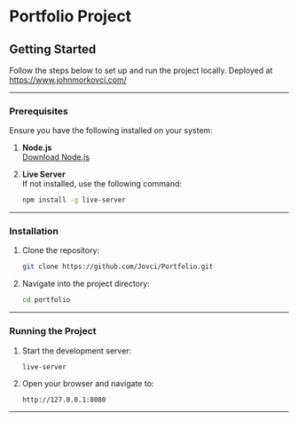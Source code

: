 # **Portfolio Project**
## **Getting Started**

Follow the steps below to set up and run the project locally. 
Deployed at https://www.johnmorkovci.com/

---

### **Prerequisites**

Ensure you have the following installed on your system:

1. **Node.js**  
   [Download Node.js](https://nodejs.org/)  

2. **Live Server**  
   If not installed, use the following command:  
   ```bash
   npm install -g live-server
   ```

---

### **Installation**

1. Clone the repository:
   ```bash
   git clone https://github.com/Jovci/Portfolio.git
   ```

2. Navigate into the project directory:
   ```bash
   cd portfolio
   ```

---

### **Running the Project**

1. Start the development server:
   ```bash
   live-server
   ```

2. Open your browser and navigate to:
   ```
   http://127.0.0.1:8080
   ```

---
